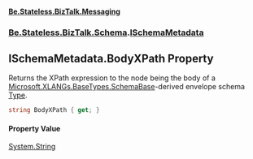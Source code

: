 #### [Be.Stateless.BizTalk.Messaging](README.md 'README')
### [Be.Stateless.BizTalk.Schema](Be.Stateless.BizTalk.Schema.md 'Be.Stateless.BizTalk.Schema').[ISchemaMetadata](ISchemaMetadata.md 'Be.Stateless.BizTalk.Schema.ISchemaMetadata')

## ISchemaMetadata.BodyXPath Property

Returns the XPath expression to the node being the body of a [Microsoft.XLANGs.BaseTypes.SchemaBase](https://docs.microsoft.com/en-us/dotnet/api/Microsoft.XLANGs.BaseTypes.SchemaBase 'Microsoft.XLANGs.BaseTypes.SchemaBase')-derived envelope schema [Type](ISchemaMetadata.Type.md 'Be.Stateless.BizTalk.Schema.ISchemaMetadata.Type').

```csharp
string BodyXPath { get; }
```

#### Property Value
[System.String](https://docs.microsoft.com/en-us/dotnet/api/System.String 'System.String')